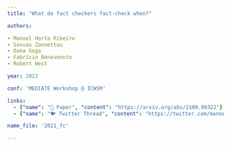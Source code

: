 ```yaml
---
title: "What do fact checkers fact-check when?"

authors:

- Manoel Horta Ribeiro
- Savvas Zannettou
- Oana Goga
- Fabrício Benevenuto
- Robert West

year: 2022

conf: 'MEDIATE Workshop @ ICWSM'

links:
  - {"name": "📜 Paper", "content": "https://arxiv.org/abs/2109.09322"}
  - {"name": "🐦 Twitter Thread", "content": "https://twitter.com/manoelribeiro/status/1440308273085706242"}

name_file: '2021_fc'

---
```

